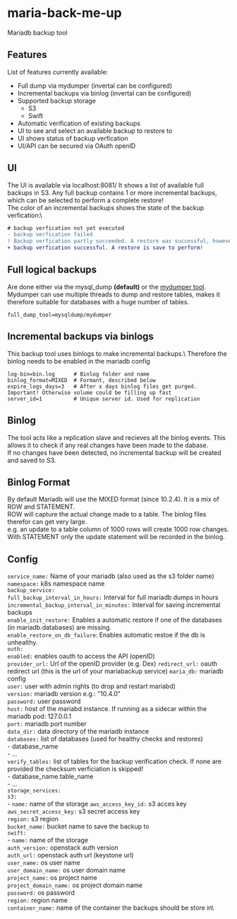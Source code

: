 # maria-back-me-up
Mariadb backup tool

## Features
List of features currently available:
- Full dump via mydumper (invertal can be configured)
- Incremental backups via binlog (invertal can be configured)
- Supported backup storage
    - S3
    - Swift
- Automatic verification of existing backups
- UI to see and select an available backup to restore to
- UI shows status of backup verfication
- UI/API can be secured via OAuth openID


## UI
The UI is available via localhost:8081/
It shows a list of available full backups in S3. Any full backup contains 1 or more incremental backups, which can be selected to perform a complete restore!\
The color of an incremental backups shows the state of the backup verfication:\
```diff
# backup verfication not yet executed
- backup verfication failed
! Backup verfication partly succeeded. A restore was successful, however the table checksum failed
+ backup verfication successful. A restore is save to perform!
```

## Full logical backups
Are done either via the mysql_dump **(default)** or the [mydumper tool](https://github.com/maxbube/mydumper).
Mydumper can use multiple threads to dump and restore tables, makes it therefore suitable for databases with a huge number of tables.
```
full_dump_tool=mysqldump/mydumper
```

## Incremental backups via binlogs
This backup tool uses binlogs to make incremental backups.\ 
Therefore the binlog needs to be enabled in the mariadb config
```
log-bin=bin.log      # Binlog folder and name
binlog_format=MIXED  # Formant, described below
expire_logs_days=3   # After x days binlog files get purged. Important! Otherwise volume could be filling up fast
server_id=1          # Unique server id. Used for replication
```

## Binlog
The tool acts like a replication slave and recieves all the binlog events. This allows it to check if any real changes have been made to the dabase.\
If no changes have been detected, no incremental backup will be created and saved to S3.


## Binlog Format
By default Mariadb will use the MIXED format (since 10.2.4). It is a mix of ROW and STATEMENT.\
ROW will capture the actual change made to a table. The binlog files therefor can get very large.\
e.g. an update to a table column of 1000 rows will create 1000 row changes. 
With STATEMENT only the update statement will be recorded in the binlog.


## Config
`service_name:` Name of your mariadb (also used as the s3 folder name)\
`namespace:` k8s namespace name\
`backup_service:`\
  `full_backup_interval_in_hours:` Interval for full mariadb dumps in hours\
  `incremental_backup_interval_in_minutes:` Interval for saving incremental backups\
  `enable_init_restore:` Enables a automatic restore if one of the databases (in mariadb.databases) are missing.\
  `enable_restore_on_db_failure`: Enables automatic restoe if the db is unhealthy.\
  `outh:`\
    `enabled:` enables oauth to access the API (openID)\
    `provider_url:` Url of the openID provider (e.g. Dex)
    `redirect_url:` oauth redirect url (this is the url of your mariabackup service)
  `maria_db:` mariadb config\
    `user:` user with admin rights (to drop and restart mariabd)\
    `version:` mariadb version e.g.: "10.4.0"\
    `password:` user password\
    `host:` host of the mariabd instance. If running as a sidecar within the mariadb pod: 127.0.0.1\
    `port:` mariadb port number\
    `data_dir:` data directory of the mariadb instance\
    `databases:` list of databases (used for healthy checks and restores)\
      - database_name\
      - ...\
    `verify_tables:` list of tables for the backup verification check. If none are provided the checksum verficiation is skipped!\
      - database_name.table_name\
      - ...\
`storage_services:`\
  `s3:`\
    - `name:` name of the storage
      `aws_access_key_id:` s3 acces key\
      `aws_secret_access_key:` s3 secret access key\
      `region:` s3 region\
      `bucket_name:` bucket name to save the backup to\
  `swift:`\
    - `name:` name of the storage\
      `auth_version:` openstack auth version\
      `auth_url:` openstack auth url (keystone url)\
      `user_name:` os user name\
      `user_domain_name:` os user domain name\
      `project_name:` os project name\
      `project_domain_name:` os project domain name\
      `password:` os password\
      `region:` region name\
      `container_name:` name of the container the backups should be store in\